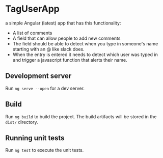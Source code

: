 # TagUserApp

a simple Angular (latest) app that has this functionality:

- A list of comments
- A field that can allow people to add new comments
- The field should be able to detect when you type in someone's name starting with an @ like slack does.
- When the entry is entered it needs to detect which user was typed in and trigger a javascript function that alerts their name.

## Development server

Run `ng serve --open` for a dev server. 

## Build

Run `ng build` to build the project. The build artifacts will be stored in the `dist/` directory.

## Running unit tests

Run `ng test` to execute the unit tests.

 